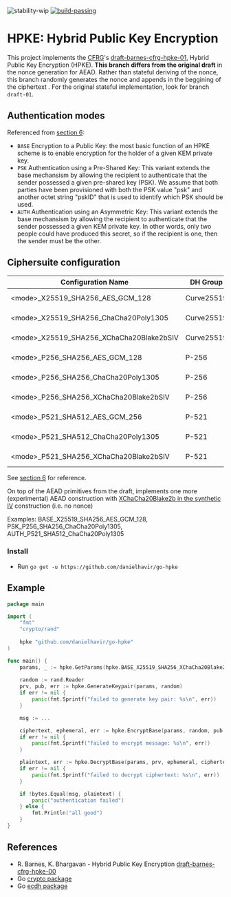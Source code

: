![stability-wip](https://img.shields.io/badge/stability-work_in_progress-lightgrey.svg) [![build-passing](https://travis-ci.org/danielhavir/go-hpke.svg?branch=master)](https://travis-ci.org/danielhavir/go-hpke)

# HPKE: Hybrid Public Key Encryption
This project implements the [CFRG](https://irtf.org/cfrg)'s [draft-barnes-cfrg-hpke-01](https://datatracker.ietf.org/doc/draft-barnes-cfrg-hpke/), Hybrid Public Key Encryption (HPKE). **This branch differs from the original draft** in the nonce generation for AEAD. Rather than stateful deriving of the nonce, this branch randomly generates the nonce and appends in the beggining of the ciphertext . For the original stateful implementation, look for branch `draft-01`.

## Authentication modes

Referenced from [section 6](https://tools.ietf.org/html/draft-barnes-cfrg-hpke-01#section-6):

* `BASE` Encryption to a Public Key: the most basic function of an HPKE scheme is to enable encryption for the holder of a given KEM private key.
* `PSK` Authentication using a Pre-Shared Key: This variant extends the base mechansism by allowing the recipient to authenticate that the sender possessed a given pre-shared key (PSK). We assume that both parties have been provisioned with both the PSK value "psk" and another octet string "pskID" that is used to identify which PSK should be used.
* `AUTH` Authentication using an Asymmetric Key: This variant extends the base mechansism by allowing the recipient to authenticate that the sender possessed a given KEM private key. In other words, only two people could have produced this secret, so if the recipient is one, then the sender must be the other.

## Ciphersuite configuration

| Configuration Name                        | DH Group      | KDF           | AEAD              |
|-------------------------------------------|---------------|---------------|-------------------|
| \<mode\>_X25519_SHA256_AES_GCM_128        | Curve25519    | HKDF-SHA256   | AES-GCM-128       |
| \<mode\>_X25519_SHA256_ChaCha20Poly1305   | Curve25519    | HKDF-SHA256   | ChaCha20Poly1305  |
| \<mode\>_X25519_SHA256_XChaCha20Blake2bSIV| Curve25519    | HKDF-SHA256   | XChaCha20Blake2b  |
| \<mode\>_P256_SHA256_AES_GCM_128          | P-256         | HKDF-SHA256   | AES-GCM-128       |
| \<mode\>_P256_SHA256_ChaCha20Poly1305     | P-256         | HKDF-SHA256   | ChaCha20Poly1305  |
| \<mode\>_P256_SHA256_XChaCha20Blake2bSIV  | P-256         | HKDF-SHA256   | XChaCha20Blake2b  |
| \<mode\>_P521_SHA512_AES_GCM_256          | P-521         | HKDF-SHA512   | AES-GCM-256       |
| \<mode\>_P521_SHA512_ChaCha20Poly1305     | P-521         | HKDF-SHA512   | ChaCha20Poly1305  |
| \<mode\>_P521_SHA256_XChaCha20Blake2bSIV  | P-521         | HKDF-SHA512   | XChaCha20Blake2b  |

See [section 6](https://tools.ietf.org/html/draft-barnes-cfrg-hpke-01#section-6) for reference.

On top of the AEAD primitives from the draft, implements one more (experimental) AEAD construction with [XChaCha20Blake2b in the synthetic IV](https://github.com/danielhavir/xchacha20blake2b) construction (i.e. no nonce)

Examples: BASE_X25519_SHA256_AES_GCM_128, PSK_P256_SHA256_ChaCha20Poly1305, AUTH_P521_SHA512_ChaCha20Poly1305

### Install
* Run `go get -u https://github.com/danielhavir/go-hpke`

## Example
```go
package main

import (
    "fmt"
    "crypto/rand"
    
    hpke "github.com/danielhavir/go-hpke"
)

func main() {
    params, _ := hpke.GetParams(hpke.BASE_X25519_SHA256_XChaCha20Blake2bSIV)
    
    random := rand.Reader
    prv, pub, err := hpke.GenerateKeypair(params, random)
    if err != nil {
        panic(fmt.Sprintf("failed to generate key pair: %s\n", err))
    }

    msg := ...

    ciphertext, ephemeral, err := hpke.EncryptBase(params, random, pub, msg, nil)
    if err != nil {
        panic(fmt.Sprintf("failed to encrypt message: %s\n", err))
    }

    plaintext, err := hpke.DecryptBase(params, prv, ephemeral, ciphertext, nil)
    if err != nil {
        panic(fmt.Sprintf("failed to decrypt ciphertext: %s\n", err))
    }

    if !bytes.Equal(msg, plaintext) {
        panic("authentication failed")
    } else {
        fmt.Println("all good")
    }
}
```

## References
* R. Barnes, K. Bhargavan - Hybrid Public Key Encryption [draft-barnes-cfrg-hpke-00](https://datatracker.ietf.org/doc/draft-barnes-cfrg-hpke/)
* Go [crypto package](https://godoc.org/golang.org/x/crypto)
* Go [ecdh package](https://godoc.org/github.com/aead/ecdh)

